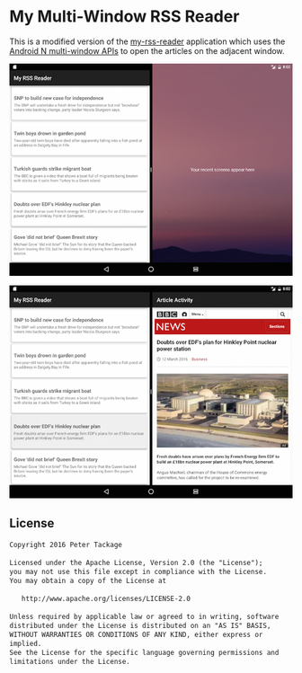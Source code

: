 My Multi-Window RSS Reader
=========================
This is a modified version of the [my-rss-reader](https://github.com/peter-tackage/my-rss-reader) 
application which uses the [Android N multi-window APIs](http://developer.android.com/preview/features/multi-window.html)
to open the articles on the adjacent window.

 ![Screenshot 1](./screenshots/device-2016-03-12-200213.png)

 ![Screenshot 2](./screenshots/device-2016-03-12-200243.png)

License
-------

    Copyright 2016 Peter Tackage

    Licensed under the Apache License, Version 2.0 (the "License");
    you may not use this file except in compliance with the License.
    You may obtain a copy of the License at

       http://www.apache.org/licenses/LICENSE-2.0

    Unless required by applicable law or agreed to in writing, software
    distributed under the License is distributed on an "AS IS" BASIS,
    WITHOUT WARRANTIES OR CONDITIONS OF ANY KIND, either express or implied.
    See the License for the specific language governing permissions and
    limitations under the License.
